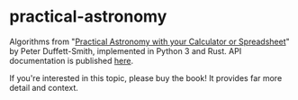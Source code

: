 # practical-astronomy

Algorithms from "[Practical Astronomy with your Calculator or Spreadsheet](https://www.amazon.com/Practical-Astronomy-your-Calculator-Spreadsheet/dp/1108436072)" by Peter Duffett-Smith, implemented in Python 3 and Rust.  API documentation is published [here](https://jfcarr-astronomy.github.io/practical-astronomy/).

If you're interested in this topic, please buy the book!  It provides far more detail and context.

